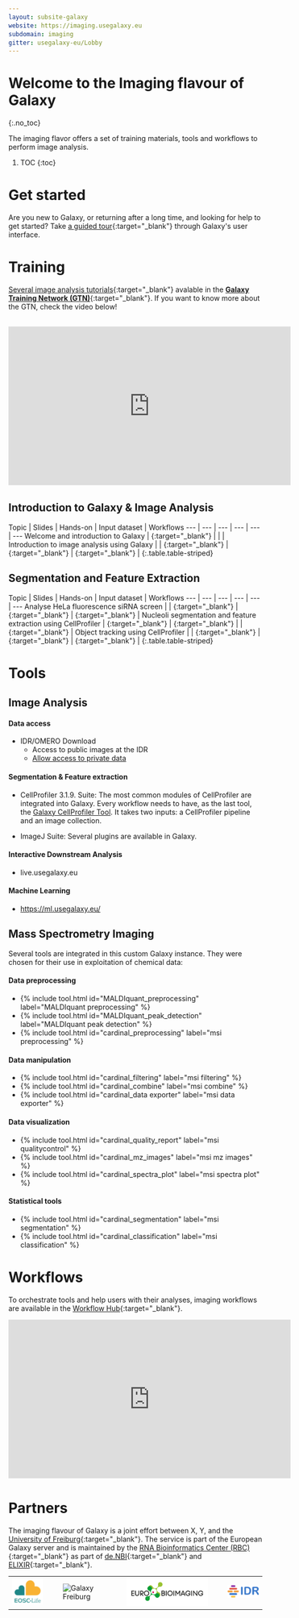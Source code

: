 ```yaml
---
layout: subsite-galaxy
website: https://imaging.usegalaxy.eu
subdomain: imaging
gitter: usegalaxy-eu/Lobby
---
```


# Welcome to the Imaging flavour of Galaxy
{:.no_toc}

The imaging flavor offers a set of training materials, tools and workflows to perform image analysis.


1. TOC
{:toc}


# Get started

Are you new to Galaxy, or returning after a long time, and looking for help to get started? Take [a guided tour](https://imaging.usegalaxy.eu/tours/core.galaxy_ui){:target="_blank"} through Galaxy's user interface.

# Training 

[Several image analysis tutorials](https://training.galaxyproject.org/training-material/topics/imaging/){:target="_blank"} avalable in the [__Galaxy Training Network (GTN)__](https://training.galaxyproject.org){:target="_blank"}. If you want to know more about the GTN, check the video below!

<br>

<iframe width="560" height="315"
src="https://www.youtube.com/embed/lDqWxzWNk1k"
title="YouTube video player"
frameborder="0"
allow="accelerometer; autoplay; clipboard-write; encrypted-media; gyroscope; picture-in-picture"
allowfullscreen>
</iframe>

<br>

## Introduction to Galaxy & Image Analysis

Topic | Slides | Hands-on | Input dataset | Workflows
--- | --- | --- | --- | --- | ---
Welcome and introduction to Galaxy | [<i class="fa fa-slideshare" aria-hidden="true"></i>](https://training.galaxyproject.org/training-material/topics/introduction/tutorials/galaxy-intro-short/slides.html){:target="_blank"}  | | |
Introduction to image analysis using Galaxy  | | [<i class="fa fa-laptop" aria-hidden="true"></i>](https://training.galaxyproject.org/training-material/topics/imaging/tutorials/imaging-introduction/tutorial.html){:target="_blank"} | [<i class="fa fa-files-o" aria-hidden="true"></i>](http://doi.org/10.5281/zenodo.3362976){:target="_blank"} | [<i class="fa fa-share-alt" aria-hidden="true"></i>](https://training.galaxyproject.org/training-material/topics/imaging/tutorials/imaging-introduction/workflows/){:target="_blank"} |
{:.table.table-striped}


## Segmentation and Feature Extraction

Topic | Slides | Hands-on | Input dataset | Workflows
--- | --- | --- | --- | --- | ---
Analyse HeLa fluorescence siRNA screen | |  [<i class="fa fa-laptop" aria-hidden="true"></i>](https://training.galaxyproject.org/training-material/topics/imaging/tutorials/hela-screen-analysis/tutorial.html){:target="_blank"} | [<i class="fa fa-files-o" aria-hidden="true"></i>](http://doi.org/10.5281/zenodo.3362976){:target="_blank"} | [<i class="fa fa-share-alt" aria-hidden="true"></i>](https://training.galaxyproject.org/training-material/topics/imaging/tutorials/hela-screen-analysis/workflows/){:target="_blank"} |
Nucleoli segmentation and feature extraction using CellProfiler  | [<i class="fa fa-slideshare" aria-hidden="true"></i>](https://training.galaxyproject.org/training-material/topics/imaging/tutorials/tutorial-CP/slides.html#1){:target="_blank"} | [<i class="fa fa-laptop" aria-hidden="true"></i>](https://training.galaxyproject.org/training-material/topics/imaging/tutorials/tutorial-CP/tutorial.html){:target="_blank"} |  | [<i class="fa fa-share-alt" aria-hidden="true"></i>](https://training.galaxyproject.org/training-material/topics/imaging/tutorials/tutorial-CP/workflows/){:target="_blank"} |
Object tracking using CellProfiler   |  | [<i class="fa fa-laptop" aria-hidden="true"></i>](https://training.galaxyproject.org/training-material/topics/imaging/tutorials/object-tracking-using-cell-profiler/tutorial.html){:target="_blank"} | [<i class="fa fa-files-o" aria-hidden="true"></i>](http://doi.org/10.5281/zenodo.4567084){:target="_blank"} | [<i class="fa fa-share-alt" aria-hidden="true"></i>](https://training.galaxyproject.org/training-material/topics/imaging/tutorials/object-tracking-using-cell-profiler/workflows/){:target="_blank"} |
{:.table.table-striped}


# Tools

## Image Analysis

#### Data access

- IDR/OMERO Download
   - Access to public images at the IDR
   - [Allow access to private data](https://galaxyproject.eu/posts/2020/11/23/OMERO-post/)

#### Segmentation & Feature extraction

- CellProfiler 3.1.9. Suite: The most common modules of CellProfiler are integrated into Galaxy. Every workflow needs to have, as the last tool, the [Galaxy CellProfiler Tool](toolshed.g2.bx.psu.edu/repos/bgruening/cp_cellprofiler/cp_cellprofiler/3.1.9+galaxy0). It takes two inputs: a CellProfiler pipeline and an image collection.

- ImageJ Suite: Several plugins are available in Galaxy.

#### Interactive Downstream Analysis

- live.usegalaxy.eu

#### Machine Learning

- https://ml.usegalaxy.eu/


## Mass Spectrometry Imaging
Several tools are integrated in this custom Galaxy instance. They were chosen for their use in exploitation of chemical data:
#### Data preprocessing

* {% include tool.html id="MALDIquant_preprocessing" label="MALDIquant preprocessing" %}
* {% include tool.html id="MALDIquant_peak_detection" label="MALDIquant peak detection" %}
* {% include tool.html id="cardinal_preprocessing" label="msi preprocessing" %}

#### Data manipulation

* {% include tool.html id="cardinal_filtering" label="msi filtering" %}
* {% include tool.html id="cardinal_combine" label="msi combine" %}
* {% include tool.html id="cardinal_data exporter" label="msi data exporter" %}

#### Data visualization

* {% include tool.html id="cardinal_quality_report" label="msi qualitycontrol" %}
* {% include tool.html id="cardinal_mz_images" label="msi mz images" %}
* {% include tool.html id="cardinal_spectra_plot" label="msi spectra plot" %}

#### Statistical tools

   * {% include tool.html id="cardinal_segmentation" label="msi segmentation" %}
   * {% include tool.html id="cardinal_classification" label="msi classification" %}


# Workflows

To orchestrate tools and help users with their analyses, imaging workflows are available in the [Workflow Hub](https://workflowhub.eu/search?utf8=%E2%9C%93&q=imaging){:target="_blank"}.

<iframe width="560" height="315" src="https://www.youtube.com/embed/eU1753h6NIs" title="YouTube video player" frameborder="0" allow="accelerometer; autoplay; clipboard-write; encrypted-media; gyroscope; picture-in-picture" allowfullscreen></iframe>

# Partners


The imaging flavour of Galaxy is a joint effort between X, Y, and the [University of Freiburg](https://galaxyproject.eu/freiburg/){:target="_blank"}.
The service is part of the European Galaxy server and is maintained by the [RNA Bioinformatics Center (RBC)](https://www.denbi.de/network/rna-bioinformatics-center-rbc){:target="_blank"} as part of [de.NBI](https://www.denbi.de){:target="_blank"} and [ELIXIR](http://elixir-europe.org){:target="_blank"}.


<table border="0"><tr>
<td width="15%">
<img alt="EOSC-Life" src="/assets/media/EOSC_logo.png" />
</td>
<td with="2%"></td>
<td width="20%">
<img alt="Galaxy Freiburg" src="/assets/media/freiburg-galaxy.svg" />
</td>
<td with="2%"></td>
<td width="35%">
<img alt="Euro-Bioimaging" src="/assets/media/eubi_logo.png" />
</td>
<td with="2%"></td>
<td width="15%">
<img alt="IDR" src="/assets/media/idr_logo.png" />
</td>
</tr></table>